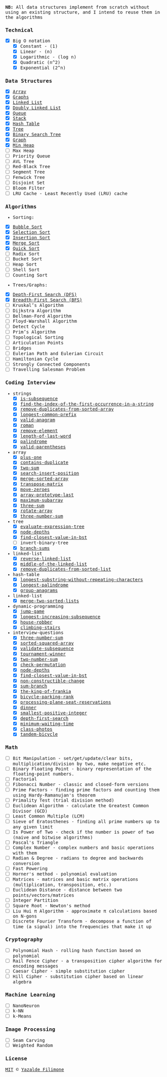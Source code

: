 <samp>

**NB:** All data structures implement from scratch without using an existing structure, and I intend to reuse them in the algorithms

### Technical

- [x] Big O notation
  - [x] Constant - (1)
  - [x] Linear - (n)
  - [x] Logarithmic - (log n)
  - [x] Quadratic (n^2)
  - [x] Exponential (2^n)

### Data Structures

- [x] [Array](/computer_science/data-structure/arrays/array.js)
- [x] [Graphs](/computer_science/data-structure/graphs/graph.js)
- [x] [Linked List](/computer_science/data-structure/linked-list/linked-list.js)
- [x] [Doubly Linked List](/computer_science/data-structure/linked-list/doubly-linked-list.js)
- [x] [Queue](/computer_science/data-structure/queue/queue.js)
- [x] [Stack](/computer_science/data-structure/stack/stack.js)
- [x] [Hash Table](/computer_science/data-structure/hash-table/hash-table.js)
- [x] [Tree](/computer_science/data-structure/tree/tree.js)
- [x] [Binary Search Tree](/computer_science/data-structure/tree/binary-search-tree.js)
- [x] [Graph](/computer_science/data-structure/graphs/graph.js)
- [x] [Min Heap](/computer_science/data-structure/heap/min-heap.js)
- [ ] Max Heap
- [ ] Priority Queue
- [ ] AVL Tree
- [ ] Red-Black Tree
- [ ] Segment Tree
- [ ] Fenwick Tree
- [ ] Disjoint Set
- [ ] Bloom Filter
- [ ] LRU Cache - Least Recently Used (LRU) cache

### Algorithms

- Sorting:

- [x] [Bubble Sort](/computer_science/algorithms/bubble-sort/bubble-sort.js)
- [x] [Selection Sort](/computer_science/algorithms/selection-sort/selection-sort.js)
- [x] [Insertion Sort](/computer_science/algorithms/insertion-sort/insertion-sort.js)
- [x] [Merge Sort](/computer_science/algorithms/merge-sort/merge-sort.js)
- [x] [Quick Sort](/computer_science/algorithms/quick-sort/quick-sort.js)
- [ ] Radix Sort
- [ ] Bucket Sort
- [ ] Heap Sort
- [ ] Shell Sort
- [ ] Counting Sort

- Trees/Graphs:

- [x] [Depth-First Search (DFS)](/computer_science/algorithms/graphs/depth-first-search/depth-first-search.js)
- [x] [Breadth-First Search (BFS)](/computer_science/algorithms/graphs/breadth-first-search/breadth-first-search.js)
- [ ] Kruskal’s Algorithm
- [ ] Dijkstra Algorithm
- [ ] Bellman-Ford Algorithm
- [ ] Floyd-Warshall Algorithm
- [ ] Detect Cycle
- [ ] Prim’s Algorithm
- [ ] Topological Sorting
- [ ] Articulation Points
- [ ] Bridges
- [ ] Eulerian Path and Eulerian Circuit
- [ ] Hamiltonian Cycle
- [ ] Strongly Connected Components
- [ ] Travelling Salesman Problem

### Coding Interview

- strings
  - [x] [is-subsequence](/coding_interviews/leetcode/easy/strings/is-subsequence.js)
  - [x] [find-the-index-of-the-first-occurrence-in-a-string](/coding_interviews/leetcode/easy/strings/find-the-index-of-the-first-occurrence-in-a-string.js)
  - [x] [remove-duplicates-from-sorted-array](/coding_interviews/leetcode/easy/strings/remove-duplicates-from-sorted-array.js)
  - [x] [longest-common-prefix](/coding_interviews/leetcode/easy/strings/longest-common-prefix.js)
  - [x] [valid-anagram](/coding_interviews/leetcode/easy/strings/valid-anagram.js)
  - [x] [roman](/coding_interviews/leetcode/easy/strings/roman.js)
  - [x] [remove-element](/coding_interviews/leetcode/easy/strings/remove-element.js)
  - [x] [length-of-last-word](/coding_interviews/leetcode/easy/strings/length-of-last-word.js)
  - [x] [palindrome](/coding_interviews/leetcode/easy/strings/palindrome.js)
  - [x] [valid-parentheses](/coding_interviews/leetcode/easy/strings/valid-parentheses.js)
- array
  - [x] [plus-one](/coding_interviews/leetcode/easy/array/plus-one.js)
  - [x] [contains-duplicate](/coding_interviews/leetcode/easy/array/contains-duplicate.js)
  - [x] [two-sum](/coding_interviews/leetcode/easy/array/two-sum.js)
  - [x] [search-insert-position](/coding_interviews/leetcode/easy/array/search-insert-position.js)
  - [x] [merge-sorted-array](/coding_interviews/leetcode/easy/array/merge-sorted-array.js)
  - [x] [transpose-matrix](/coding_interviews/leetcode/easy/array/transpose-matrix.js)
  - [x] [move-zeroes](/coding_interviews/leetcode/easy/array/move-zeroes.js)
  - [x] [array-prototype-last](/coding_interviews/leetcode/easy/array/array-prototype-last.js)
  - [x] [maximum-subarray](/coding_interviews/leetcode/easy/array/maximum-subarray.js)
  - [x] [three-sum](/coding_interviews/leetcode/easy/array/three-sum.js)
  - [x] [rotate-array](/coding_interviews/leetcode/easy/array/rotate-array.js)
  - [x] [three-number-sum](/coding_interviews/leetcode/easy/array/three-number-sum.js)
- tree
  - [x] [evaluate-expression-tree](/coding_interviews/leetcode/easy/tree/evaluate-expression-tree.js)
  - [x] [node-depths](/coding_interviews/leetcode/easy/tree/node-depths.js)
  - [x] [find-closest-value-in-bst](/coding_interviews/leetcode/easy/tree/find-closest-value-in-bst.js)
  - [ ] invert-binary-tree
  - [x] [branch-sums](/coding_interviews/leetcode/easy/tree/branch-sums.js)
- linked-list
  - [x] [reverse-linked-list](/coding_interviews/leetcode/easy/linked-list/reverse-linked-list.js)
  - [x] [middle-of-the-linked-list](/coding_interviews/leetcode/easy/linked-list/middle-of-the-linked-list.js)
  - [x] [remove-duplicates-from-sorted-list](/coding_interviews/leetcode/easy/linked-list/remove-duplicates-from-sorted-list.js)
- hash-table
  - [x] [longest-substring-without-repeating-characters](/coding_interviews/leetcode/easy/hash-table/longest-substring-without-repeating-characters.js)
  - [x] [longest-palindrome](/coding_interviews/leetcode/medium/strings/longest-palindrome.js)
  - [x] [group-anagrams](/coding_interviews/leetcode/medium/strings/group-anagrams.js)
- linked-list
  - [x] [merge-two-sorted-lists](/coding_interviews/leetcode/easy/linked-list/merge-two-sorted-lists.js)
- dynamic-programming
  - [x] [jump-game](/coding_interviews/leetcode/medium/dynamic-programming/jump-game.js)
  - [x] [longest-increasing-subsequence](/coding_interviews/leetcode/medium/dynamic-programming/longest-increasing-subsequence.js)
  - [x] [house-robber](/coding_interviews/leetcode/medium/dynamic-programming/house-robber.js)
  - [x] [climbing-stairs](/coding_interviews/leetcode/easy/dynamic-programming/climbing-stairs.js)
- interview-questions
  - [x] [three-number-sum](/coding_interviews/interview-questions/medium/three-number-sum.js)
  - [x] [sorted-squared-array](/coding_interviews/interview-questions/easy/sorted-squared-array.js)
  - [x] [validate-subsequence](/coding_interviews/interview-questions/easy/validate-subsequence.js)
  - [x] [tournament-winner](/coding_interviews/interview-questions/easy/tournament-winner.js)
  - [x] [two-number-sum](/coding_interviews/interview-questions/easy/two-number-sum.js)
  - [x] [check-permutation](/coding_interviews/interview-questions/easy/check-permutation.js)
  - [x] [node-depths](/coding_interviews/interview-questions/easy/node-depths.js)
  - [x] [find-closest-value-in-bst](/coding_interviews/interview-questions/easy/find-closest-value-in-bst.js)
  - [x] [non-constructible-change](/coding_interviews/interview-questions/easy/non-constructible-change.js)
  - [x] [sum-branch](/coding_interviews/interview-questions/easy/sum-branch.js)
  - [x] [the-king-of-frankia](/coding_interviews/codility/the-king-of-frankia.js)
  - [x] [bicycle-parking-rank](/coding_interviews/codility/bicycle-parking-rank.js)
  - [x] [processing-plane-seat-reservations](/coding_interviews/codility/processing-plane-seat-reservations.js)
  - [x] [dinner](/coding_interviews/codility/dinner.js)
  - [x] [smallest-positive-integer](/coding_interviews/codility/smallest-positive-integer.js)
  - [x] [depth-first-search](coding_interviews/interview-questions/easy/depth-first-search.js)
  - [x] [minimum-waiting-time](coding_interviews/interview-questions/easy/minimum-waiting-time.js)
  - [x] [class-photos](coding_interviews/interview-questions/easy/class-photos.js)
  - [x] [tandem-bicycle](coding_interviews/interview-questions/easy/tandem-bicycle.js)

### Math

- [ ] Bit Manipulation - set/get/update/clear bits, multiplication/division by two, make negative etc.
- [ ] Binary Floating Point - binary representation of the floating-point numbers.
- [ ] Factorial
- [ ] Fibonacci Number - classic and closed-form versions
- [ ] Prime Factors - finding prime factors and counting them using Hardy-Ramanujan's theorem
- [ ] Primality Test (trial division method)
- [ ] Euclidean Algorithm - calculate the Greatest Common Divisor (GCD)
- [ ] Least Common Multiple (LCM)
- [ ] Sieve of Eratosthenes - finding all prime numbers up to any given limit
- [ ] Is Power of Two - check if the number is power of two (naive and bitwise algorithms)
- [ ] Pascal's Triangle
- [ ] Complex Number - complex numbers and basic operations with them
- [ ] Radian & Degree - radians to degree and backwards conversion
- [ ] Fast Powering
- [ ] Horner's method - polynomial evaluation
- [ ] Matrices - matrices and basic matrix operations (multiplication, transposition, etc.)
- [ ] Euclidean Distance - distance between two points/vectors/matrices
- [ ] Integer Partition
- [ ] Square Root - Newton's method
- [ ] Liu Hui π Algorithm - approximate π calculations based on N-gons
- [ ] Discrete Fourier Transform - decompose a function of time (a signal) into the frequencies that make it up

### Cryptography

- [ ] Polynomial Hash - rolling hash function based on polynomial
- [ ] Rail Fence Cipher - a transposition cipher algorithm for encoding messages
- [ ] Caesar Cipher - simple substitution cipher
- [ ] Hill Cipher - substitution cipher based on linear algebra

### Machine Learning

- [ ] NanoNeuron
- [ ] k-NN
- [ ] k-Means

### Image Processing

- [ ] Seam Carving
- [ ] Weighted Random

### License

[MIT](https://github.com/yazaldefilimonepinto/algorithms/blob/main/LICENSE) © [Yazalde Filimone](https://www.linkedin.com/in/yazalde-filimone/)

</samp>
